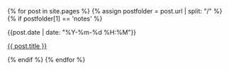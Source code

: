 <div>
{% for post in site.pages %}
  {% assign postfolder = post.url | split: "/" %}
  {% if postfolder[1] == 'notes' %}
    <p>{{post.date | date: "%Y-%m-%d %H:%M"}}</p>
    <p><a href="{{ post.url }}">{{ post.title }}</a></p>
  {% endif %}
{% endfor %}
</div>
